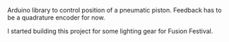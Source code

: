 Arduino library to control position of a pneumatic piston.
Feedback has to be a quadrature encoder for now.

I started building this project for some lighting gear for Fusion Festival.
